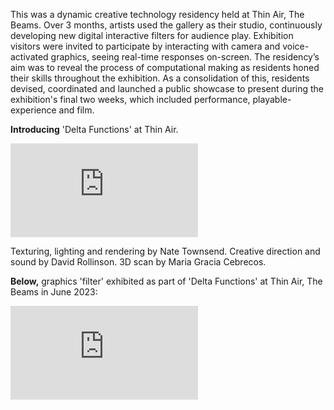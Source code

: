 This was a dynamic creative technology residency held at Thin Air, The Beams. Over 3 months, artists used the gallery as their studio, continuously developing new digital interactive filters for audience play. Exhibition visitors were invited to participate by interacting with camera and voice-activated graphics, seeing real-time responses on-screen. The residency’s aim was to reveal the process of computational making as residents honed their skills throughout the exhibition. As a consolidation of this, residents devised, coordinated and launched a public showcase to present during the exhibition's final two weeks, which included performance, playable-experience and film. 

<b>Introducing</b> 'Delta Functions' at Thin Air.
<div class="column-media-container">
    <div class="column-video">
        <iframe src="https://player.vimeo.com/video/852179995?h=066399f416" frameborder="0" allowfullscreen></iframe>
        <div class="column-caption">
        <p>Texturing, lighting and rendering by Nate Townsend. Creative direction and sound by David Rollinson. 3D scan by Maria Gracia Cebrecos.</p>
        </div>
    </div>
</div>

<b>Below,</b> graphics 'filter' exhibited as part of 'Delta Functions' at Thin Air, The Beams in June 2023:
</div>
<div class="column-media-container">
    <div class="column-video">
        <iframe title="vimeo-player" src="https://player.vimeo.com/video/851710815?h=280ce06001" frameborder="0" allowfullscreen></iframe> 
    </div>
</div>